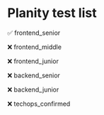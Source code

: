 # Planity test list

✅ frontend_senior

❌ frontend_middle

❌ frontend_junior

❌ backend_senior

❌ backend_junior

❌ techops_confirmed
